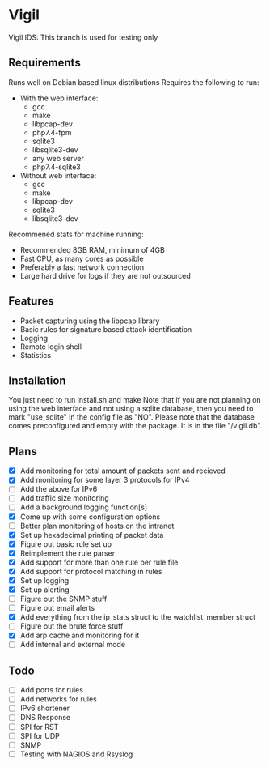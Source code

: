 <!--[![Language grade: C/C++](https://img.shields.io/lgtm/grade/cpp/g/raging-loon/NPSI.svg?logo=lgtm&logoWidth=18)](https://lgtm.com/projects/g/raging-loon/NPSI/context:cpp) -->
# Vigil
Vigil IDS: This branch is used for testing only
## Requirements
Runs well on Debian based linux distributions
Requires the following to run:
 - With the web interface:
   - gcc 
   - make 
   - libpcap-dev 
   - php7.4-fpm 
   - sqlite3
   - libsqlite3-dev
   - any web server
   - php7.4-sqlite3
 - Without web interface: 
   - gcc 
   - make 
   - libpcap-dev
   - sqlite3
   - libsqlite3-dev

Recommened stats for machine running:
 - Recommended 8GB RAM, minimum of 4GB
 - Fast CPU, as many cores as possible
 - Preferably a fast network connection
 - Large hard drive for logs if they are not outsourced

## Features
 - Packet capturing using the libpcap library
 - Basic rules for signature based attack identification
 - Logging 
 - Remote login shell
 - Statistics
## Installation
You just need to run install.sh and make
Note that if you are not planning on using the web interface and not using a sqlite database, then you need to mark "use_sqlite" in the config file as "NO".
Please note that the database comes preconfigured and empty with the package. It is in the file "/vigil.db".

## Plans
 - [x] Add monitoring for total amount of packets sent and recieved
 - [x] Add monitoring for some layer 3 protocols for IPv4
 - [ ] Add the above for IPv6
 - [ ] Add traffic size monitoring
 - [ ] Add a background logging function[s]
 - [x] Come up with some configuration options
 - [ ] Better plan monitoring of hosts on the intranet
 - [x] Set up hexadecimal printing of packet data
 - [x] Figure out basic rule set up
 - [x] Reimplement the rule parser
 - [x] Add support for more than one rule per rule file
 - [x] Add support for protocol matching in rules
 - [x] Set up logging
 - [x] Set up alerting
 - [ ] Figure out the SNMP stuff
 - [ ] Figure out email alerts
 - [x] Add everything from the ip_stats struct to the watchlist_member struct
 - [ ] Figure out the brute force stuff
 - [x] Add arp cache and monitoring for it
 - [ ] Add internal and external mode

## Todo
- [ ] Add ports for rules
- [ ] Add networks for rules
- [ ] IPv6 shortener
- [ ] DNS Response
- [ ] SPI for RST
- [ ] SPI for UDP
- [ ] SNMP 
- [ ] Testing with NAGIOS and Rsyslog
